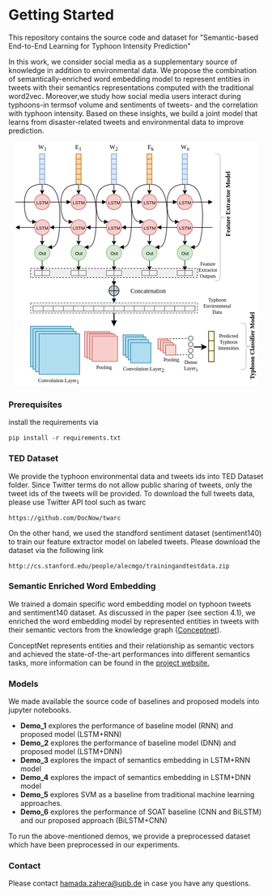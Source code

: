 # Getting Started

This repository contains the source code and dataset for "Semantic-based End-to-End Learning for Typhoon Intensity Prediction" 

In this work, we consider social media as a supplementary source of knowledge in addition to environmental data. We propose the combination of semantically-enriched word embedding model to represent entities in tweets with their semantics representations computed with the traditional word2vec. Moreover,we study how social media users interact during typhoons-in termsof volume and sentiments of tweets- and the correlation with typhoon intensity. Based on these insights, we build a joint model that learns from disaster-related tweets and environmental data to improve prediction. 

<p align="center"> 
<img src="JointModel-Extension.png">
</p> 

### Prerequisites

install the requirements via

```
pip install -r requirements.txt

```
### TED Dataset
We provide the typhoon environmental data and tweets ids into TED Dataset folder. Since Twitter terms do not allow public sharing of tweets, only the tweet ids of the tweets will be provided. To download the full tweets data, please use Twitter API tool such as twarc

```
https://github.com/DocNow/twarc

```
On the other hand, we used the standford sentiment dataset (sentiment140) to train our feature extractor model on labeled tweets. Please download the dataset via the following link
```
http://cs.stanford.edu/people/alecmgo/trainingandtestdata.zip
```
### Semantic Enriched Word Embedding ###
We trained a domain specific word embedding model on typhoon tweets and sentiment140 dataset. As discussed in the paper (see section 4.1), we enriched the word embedding model by represented entities in tweets with their semantic vectors from the knowledge graph ([Conceptnet](http://conceptnet.io/)).

ConceptNet represents entities and their relationship as semantic vectors and achieved the state-of-the-art performances into different semantics tasks, more information can be found in the [project website.](https://github.com/commonsense/conceptnet-numberbatch)
### Models
We made available the source code of baselines and proposed models into jupyter notebooks. 

- **Demo_1** explores the performance of baseline model (RNN) and proposed model (LSTM+RNN)
- **Demo_2** explores the performance of baseline model (DNN) and proposed model (LSTM+DNN)
- **Demo_3** explores the impact of semantics embedding in LSTM+RNN model
- **Demo_4** explores the impact of semantics embedding in LSTM+DNN model
- **Demo_5** explores SVM as a baseline from traditional machine learning approaches.
- **Demo_6** explores the performance of SOAT baseline (CNN and BiLSTM) and our proposed approach (BiLSTM+CNN)

To run the above-mentioned demos, we provide a preprocessed dataset which have been preprocessed in our experiments.
### Contact

Please contact hamada.zahera@upb.de in case you have any questions.
